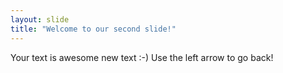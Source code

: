 ```yaml
---
layout: slide
title: "Welcome to our second slide!"
---
```

Your text is awesome new text :-)
Use the left arrow to go back!

